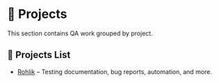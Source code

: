 # 📁 Projects

This section contains QA work grouped by project.

## 📌 Projects List

- [Rohlik](./Rohlik) – Testing documentation, bug reports, automation, and more.
